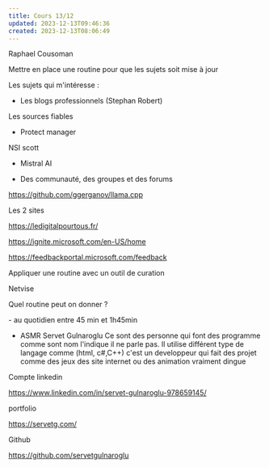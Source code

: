 ```yaml
---
title: Cours 13/12
updated: 2023-12-13T09:46:36
created: 2023-12-13T08:06:49
---
```


Raphael Cousoman

Mettre en place une routine pour que les sujets soit mise à jour

Les sujets qui m'intéresse :

- Les blogs professionnels (Stephan Robert)

Les sources fiables

- Protect manager

NSI scott

- Mistral AI

- Des communauté, des groupes et des forums

<https://github.com/ggerganov/llama.cpp>

Les 2 sites

<https://ledigitalpourtous.fr/>

<https://ignite.microsoft.com/en-US/home>

<https://feedbackportal.microsoft.com/feedback>

Appliquer une routine avec un outil de curation

Netvise

Quel routine peut on donner ?

\- au quotidien entre 45 min et 1h45min

- ASMR Servet Gulnaroglu
Ce sont des personne qui font des programme comme sont nom l'indique il ne parle pas. Il utilise différent type de langage comme (html, c#,C++) c'est un developpeur qui fait des projet comme des jeux des site internet ou des animation vraiment dingue

Compte linkedin

<https://www.linkedin.com/in/servet-gulnaroglu-978659145/>

portfolio

<https://servetg.com/>

Github

<https://github.com/servetgulnaroglu>

